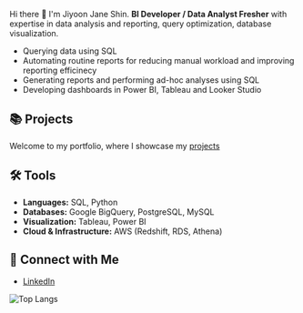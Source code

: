 Hi there 👋 I'm Jiyoon Jane Shin.
**BI Developer / Data Analyst Fresher** with expertise in data analysis and reporting, query optimization, database visualization.

- Querying data using SQL
- Automating routine reports for reducing manual workload and improving reporting efficinecy
- Generating reports and performing ad-hoc analyses using SQL  
- Developing dashboards in Power BI, Tableau and Looker Studio  




## 📚 Projects  
Welcome to my portfolio, where I showcase my [projects](https://github.com/jiyoonjane/Portfolio_guide)



## 🛠️ Tools
- **Languages:** SQL, Python  
- **Databases:** Google BigQuery, PostgreSQL, MySQL  
- **Visualization:** Tableau, Power BI
- **Cloud & Infrastructure:** AWS (Redshift, RDS, Athena)



## 🤝 Connect with Me
- [LinkedIn](https://www.linkedin.com/in/jiyoon-s-759273220/)

 
![Top Langs](https://github-readme-stats.vercel.app/api/top-langs/?username=jiyoonjane&layout=compact)


